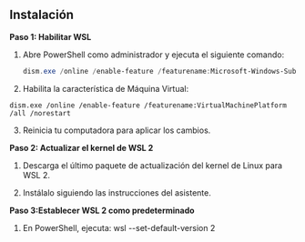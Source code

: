 ## Instalación

**Paso 1: Habilitar WSL**

1. Abre PowerShell como administrador y ejecuta el siguiente comando:
   ```powershell
   dism.exe /online /enable-feature /featurename:Microsoft-Windows-Subsystem-Linux /all /norestart


2. Habilita la característica de Máquina Virtual:

  ``` dism.exe /online /enable-feature /featurename:VirtualMachinePlatform /all /norestart ```


3. Reinicia tu computadora para aplicar los cambios.


**Paso 2: Actualizar el kernel de WSL 2**

1. Descarga el último paquete de actualización del kernel de Linux para WSL 2.

2. Instálalo siguiendo las instrucciones del asistente.

**Paso 3:Establecer WSL 2 como predeterminado**

1. En PowerShell, ejecuta: wsl --set-default-version 2

